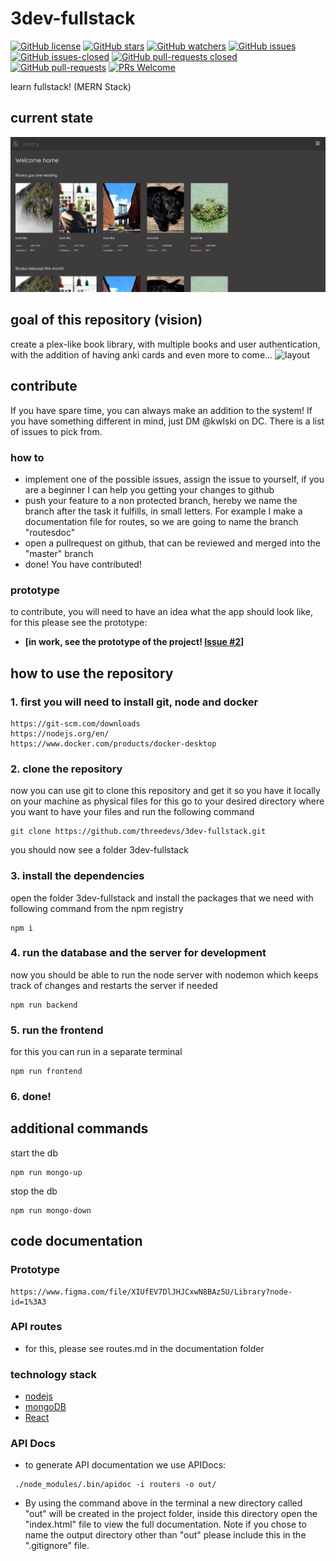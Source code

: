 # 3dev-fullstack
[![GitHub license](https://img.shields.io/github/license/Naereen/StrapDown.js.svg)](https://github.com/threedevs/3dev-fullstack/blob/master/LICENSE)
[![GitHub stars](https://img.shields.io/github/stars/Naereen/StrapDown.js.svg?style=social&label=Star&maxAge=2592000)](https://GitHub.com/threedevs/3dev-fullstack/stargazers/)
[![GitHub watchers](https://img.shields.io/github/watchers/Naereen/StrapDown.js.svg?style=social&label=Watch&maxAge=2592000)](https://GitHub.com/threedevs/3dev-fullstack/watchers/)
[![GitHub issues](https://img.shields.io/github/issues/Naereen/StrapDown.js.svg)](https://GitHub.com/threedevs/3dev-fullstack/issues/)
[![GitHub issues-closed](https://img.shields.io/github/issues-closed/Naereen/StrapDown.js.svg)](https://GitHub.com/threedevs/3dev-fullstack/issues?q=is%3Aissue+is%3Aclosed)
[![GitHub pull-requests closed](https://img.shields.io/github/issues-pr-closed/Naereen/StrapDown.js.svg)](https://GitHub.com/threedevs/3dev-fullstack/pull/)
[![GitHub pull-requests](https://img.shields.io/github/issues-pr/Naereen/StrapDown.js.svg)](https://GitHub.com/threedevs/3dev-fullstack/pull/)
[![PRs Welcome](https://img.shields.io/badge/PRs-welcome-brightgreen.svg?style=flat-square)](http://makeapullrequest.com)

learn fullstack! (MERN Stack)
## current state
![current](documentation/state.png 'Current State')
## goal of this repository (vision)
create a plex-like book library, with multiple books and user authentication, with the addition of having anki cards and even more to come...
![layout](documentation/Layout.png 'Layout/Vision')
## contribute
If you have spare time, you can always make an addition to the system! If you have something different in mind, just DM @kwlski on DC. There is a list of issues to pick from.
### how to
-   implement one of the possible issues, assign the issue to yourself, if you are a beginner I can help you getting your changes to github
-   push your feature to a non protected branch, hereby we name the branch after the task it fulfills, in small letters. For example I make a documentation file for routes, so we are going to name the branch "routesdoc"
-   open a pullrequest on github, that can be reviewed and merged into the "master" branch
-   done! You have contributed!
### prototype
to contribute, you will need to have an idea what the app should look like, for this please see the prototype:
-   **[in work, see the prototype of the project! [Issue #2](https://github.com/threedevs/3dev-fullstack/issues/2)]**
## how to use the repository
### 1. first you will need to install git, node and docker
```
https://git-scm.com/downloads
https://nodejs.org/en/
https://www.docker.com/products/docker-desktop
```
### 2. clone the repository
now you can use git to clone this repository and get it so you have it locally on your machine as physical files
for this go to your desired directory where you want to have your files and run the following command
```
git clone https://github.com/threedevs/3dev-fullstack.git
```
you should now see a folder 3dev-fullstack

### 3. install the dependencies
open the folder 3dev-fullstack and install the packages that we need with following command from the npm registry
```
npm i
```
### 4. run the database and the server for development

now you should be able to run the node server with nodemon which keeps track of changes and restarts the server if needed

```
npm run backend
```

### 5. run the frontend
for this you can run in a separate terminal
```
npm run frontend
```
### 6. done!

## additional commands
start the db
```
npm run mongo-up
```
stop the db
```
npm run mongo-down
```
## code documentation
### Prototype
```
https://www.figma.com/file/XIUfEV7DlJHJCxwN8BAz5U/Library?node-id=1%3A3
```
### API routes
-   for this, please see routes.md in the documentation folder
### technology stack
- [nodejs](https://nodejs.org)
- [mongoDB](https://www.mongodb.com/)
- [React](https://reactjs.org/)
### API Docs
-   to generate API documentation we use APIDocs:
```
 ./node_modules/.bin/apidoc -i routers -o out/
```
-   By using the command above in the terminal a new directory called "out" will be created in the project folder, inside this directory open the "index.html" file to view the full documentation. Note if you chose to name the output directory other than "out" please include this in the ".gitignore" file.

